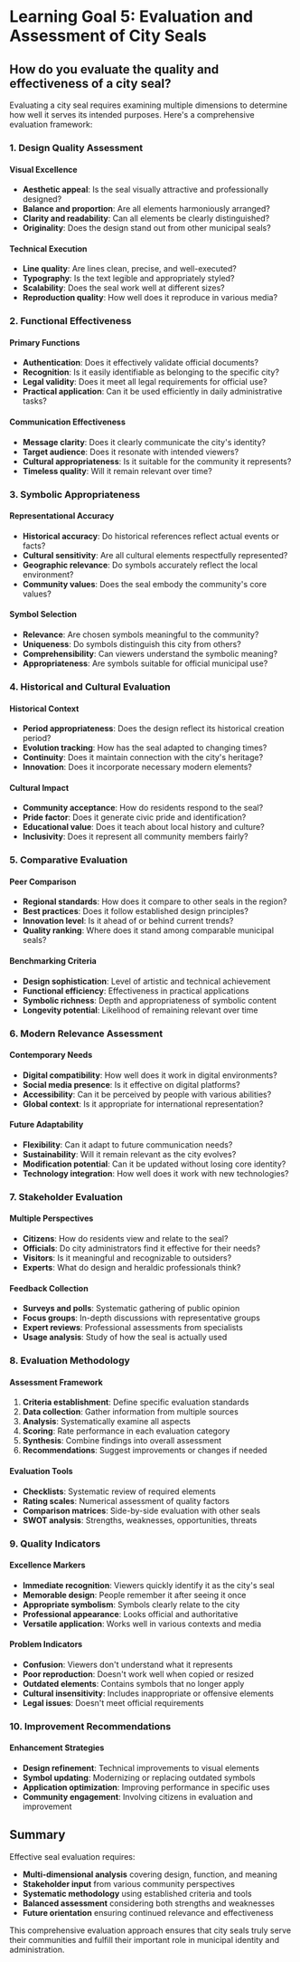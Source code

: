 # Learning Goal 5: Evaluation and Assessment of City Seals

## How do you evaluate the quality and effectiveness of a city seal?

Evaluating a city seal requires examining multiple dimensions to determine how well it serves its intended purposes. Here's a comprehensive evaluation framework:

### 1. **Design Quality Assessment**

#### **Visual Excellence**
- **Aesthetic appeal**: Is the seal visually attractive and professionally designed?
- **Balance and proportion**: Are all elements harmoniously arranged?
- **Clarity and readability**: Can all elements be clearly distinguished?
- **Originality**: Does the design stand out from other municipal seals?

#### **Technical Execution**
- **Line quality**: Are lines clean, precise, and well-executed?
- **Typography**: Is the text legible and appropriately styled?
- **Scalability**: Does the seal work well at different sizes?
- **Reproduction quality**: How well does it reproduce in various media?

### 2. **Functional Effectiveness**

#### **Primary Functions**
- **Authentication**: Does it effectively validate official documents?
- **Recognition**: Is it easily identifiable as belonging to the specific city?
- **Legal validity**: Does it meet all legal requirements for official use?
- **Practical application**: Can it be used efficiently in daily administrative tasks?

#### **Communication Effectiveness**
- **Message clarity**: Does it clearly communicate the city's identity?
- **Target audience**: Does it resonate with intended viewers?
- **Cultural appropriateness**: Is it suitable for the community it represents?
- **Timeless quality**: Will it remain relevant over time?

### 3. **Symbolic Appropriateness**

#### **Representational Accuracy**
- **Historical accuracy**: Do historical references reflect actual events or facts?
- **Cultural sensitivity**: Are all cultural elements respectfully represented?
- **Geographic relevance**: Do symbols accurately reflect the local environment?
- **Community values**: Does the seal embody the community's core values?

#### **Symbol Selection**
- **Relevance**: Are chosen symbols meaningful to the community?
- **Uniqueness**: Do symbols distinguish this city from others?
- **Comprehensibility**: Can viewers understand the symbolic meaning?
- **Appropriateness**: Are symbols suitable for official municipal use?

### 4. **Historical and Cultural Evaluation**

#### **Historical Context**
- **Period appropriateness**: Does the design reflect its historical creation period?
- **Evolution tracking**: How has the seal adapted to changing times?
- **Continuity**: Does it maintain connection with the city's heritage?
- **Innovation**: Does it incorporate necessary modern elements?

#### **Cultural Impact**
- **Community acceptance**: How do residents respond to the seal?
- **Pride factor**: Does it generate civic pride and identification?
- **Educational value**: Does it teach about local history and culture?
- **Inclusivity**: Does it represent all community members fairly?

### 5. **Comparative Evaluation**

#### **Peer Comparison**
- **Regional standards**: How does it compare to other seals in the region?
- **Best practices**: Does it follow established design principles?
- **Innovation level**: Is it ahead of or behind current trends?
- **Quality ranking**: Where does it stand among comparable municipal seals?

#### **Benchmarking Criteria**
- **Design sophistication**: Level of artistic and technical achievement
- **Functional efficiency**: Effectiveness in practical applications
- **Symbolic richness**: Depth and appropriateness of symbolic content
- **Longevity potential**: Likelihood of remaining relevant over time

### 6. **Modern Relevance Assessment**

#### **Contemporary Needs**
- **Digital compatibility**: How well does it work in digital environments?
- **Social media presence**: Is it effective on digital platforms?
- **Accessibility**: Can it be perceived by people with various abilities?
- **Global context**: Is it appropriate for international representation?

#### **Future Adaptability**
- **Flexibility**: Can it adapt to future communication needs?
- **Sustainability**: Will it remain relevant as the city evolves?
- **Modification potential**: Can it be updated without losing core identity?
- **Technology integration**: How well does it work with new technologies?

### 7. **Stakeholder Evaluation**

#### **Multiple Perspectives**
- **Citizens**: How do residents view and relate to the seal?
- **Officials**: Do city administrators find it effective for their needs?
- **Visitors**: Is it meaningful and recognizable to outsiders?
- **Experts**: What do design and heraldic professionals think?

#### **Feedback Collection**
- **Surveys and polls**: Systematic gathering of public opinion
- **Focus groups**: In-depth discussions with representative groups
- **Expert reviews**: Professional assessments from specialists
- **Usage analysis**: Study of how the seal is actually used

### 8. **Evaluation Methodology**

#### **Assessment Framework**
1. **Criteria establishment**: Define specific evaluation standards
2. **Data collection**: Gather information from multiple sources
3. **Analysis**: Systematically examine all aspects
4. **Scoring**: Rate performance in each evaluation category
5. **Synthesis**: Combine findings into overall assessment
6. **Recommendations**: Suggest improvements or changes if needed

#### **Evaluation Tools**
- **Checklists**: Systematic review of required elements
- **Rating scales**: Numerical assessment of quality factors
- **Comparison matrices**: Side-by-side evaluation with other seals
- **SWOT analysis**: Strengths, weaknesses, opportunities, threats

### 9. **Quality Indicators**

#### **Excellence Markers**
- **Immediate recognition**: Viewers quickly identify it as the city's seal
- **Memorable design**: People remember it after seeing it once
- **Appropriate symbolism**: Symbols clearly relate to the city
- **Professional appearance**: Looks official and authoritative
- **Versatile application**: Works well in various contexts and media

#### **Problem Indicators**
- **Confusion**: Viewers don't understand what it represents
- **Poor reproduction**: Doesn't work well when copied or resized
- **Outdated elements**: Contains symbols that no longer apply
- **Cultural insensitivity**: Includes inappropriate or offensive elements
- **Legal issues**: Doesn't meet official requirements

### 10. **Improvement Recommendations**

#### **Enhancement Strategies**
- **Design refinement**: Technical improvements to visual elements
- **Symbol updating**: Modernizing or replacing outdated symbols
- **Application optimization**: Improving performance in specific uses
- **Community engagement**: Involving citizens in evaluation and improvement

## Summary

Effective seal evaluation requires:
- **Multi-dimensional analysis** covering design, function, and meaning
- **Stakeholder input** from various community perspectives
- **Systematic methodology** using established criteria and tools
- **Balanced assessment** considering both strengths and weaknesses
- **Future orientation** ensuring continued relevance and effectiveness

This comprehensive evaluation approach ensures that city seals truly serve their communities and fulfill their important role in municipal identity and administration.
